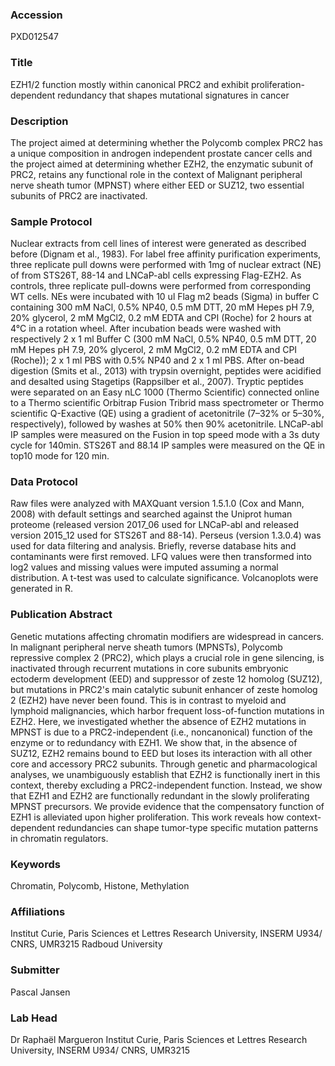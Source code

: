 ### Accession
PXD012547

### Title
EZH1/2 function mostly within canonical PRC2 and exhibit proliferation-dependent redundancy that shapes mutational signatures in cancer

### Description
The project aimed at determining whether the Polycomb complex PRC2 has a unique composition in androgen independent prostate cancer cells and the project aimed at determining whether EZH2, the enzymatic subunit of PRC2, retains any functional role in the context of Malignant peripheral nerve sheath tumor (MPNST) where either EED or SUZ12, two essential subunits of PRC2 are inactivated.

### Sample Protocol
Nuclear extracts from cell lines of interest were generated as described before (Dignam et al., 1983). For label free affinity purification experiments, three replicate pull downs were performed with 1mg of nuclear extract (NE) of from STS26T, 88-14 and LNCaP-abl cells expressing Flag-EZH2. As controls, three replicate pull-downs were performed from corresponding WT cells. NEs were incubated with 10 ul Flag m2 beads (Sigma) in buffer C containing 300 mM NaCl, 0.5% NP40, 0.5 mM DTT, 20 mM Hepes pH 7.9, 20% glycerol, 2 mM MgCl2, 0.2 mM EDTA and CPI (Roche) for 2 hours at 4°C in a rotation wheel. After incubation beads were washed with respectively 2 x 1 ml Buffer C  (300 mM NaCl, 0.5% NP40, 0.5 mM DTT, 20 mM Hepes pH 7.9, 20% glycerol, 2 mM MgCl2, 0.2 mM EDTA and CPI (Roche)); 2 x 1 ml PBS with 0.5% NP40 and 2 x 1 ml PBS.  After on-bead digestion (Smits et al., 2013) with trypsin overnight, peptides were acidified and desalted using Stagetips (Rappsilber et al., 2007). Tryptic peptides were separated on an Easy nLC 1000 (Thermo Scientific) connected online to a Thermo scientific Orbitrap Fusion Tribrid mass spectrometer or Thermo scientific Q-Exactive (QE) using a gradient of acetonitrile (7–32% or 5–30%, respectively), followed by washes at 50% then 90% acetonitrile. LNCaP-abl IP samples were measured on the Fusion in top speed mode with a 3s duty cycle for 140min. STS26T and 88.14 IP samples were measured on the QE in top10 mode for 120 min.

### Data Protocol
Raw files were analyzed with MAXQuant version 1.5.1.0 (Cox and Mann, 2008) with default settings and searched against the Uniprot human proteome (released version 2017_06 used for LNCaP-abl and released version 2015_12 used for STS26T and 88-14).  Perseus (version 1.3.0.4) was used for data filtering and analysis. Briefly, reverse database hits and contaminants were first removed. LFQ values were then transformed into log2 values and missing values were imputed assuming a normal distribution. A t-test was used to calculate significance. Volcanoplots were generated in R.

### Publication Abstract
Genetic mutations affecting chromatin modifiers are widespread in cancers. In malignant peripheral nerve sheath tumors (MPNSTs), Polycomb repressive complex 2 (PRC2), which plays a crucial role in gene silencing, is inactivated through recurrent mutations in core subunits embryonic ectoderm development (EED) and suppressor of zeste 12 homolog (SUZ12), but mutations in PRC2's main catalytic subunit enhancer of zeste homolog 2 (EZH2) have never been found. This is in contrast to myeloid and lymphoid malignancies, which harbor frequent loss-of-function mutations in EZH2. Here, we investigated whether the absence of EZH2 mutations in MPNST is due to a PRC2-independent (i.e., noncanonical) function of the enzyme or to redundancy with EZH1. We show that, in the absence of SUZ12, EZH2 remains bound to EED but loses its interaction with all other core and accessory PRC2 subunits. Through genetic and pharmacological analyses, we unambiguously establish that EZH2 is functionally inert in this context, thereby excluding a PRC2-independent function. Instead, we show that EZH1 and EZH2 are functionally redundant in the slowly proliferating MPNST precursors. We provide evidence that the compensatory function of EZH1 is alleviated upon higher proliferation. This work reveals how context-dependent redundancies can shape tumor-type specific mutation patterns in chromatin regulators.

### Keywords
Chromatin, Polycomb, Histone, Methylation

### Affiliations
Institut Curie, Paris Sciences et Lettres Research University,  INSERM U934/ CNRS, UMR3215
Radboud University

### Submitter
Pascal Jansen

### Lab Head
Dr Raphaël Margueron
Institut Curie, Paris Sciences et Lettres Research University,  INSERM U934/ CNRS, UMR3215


